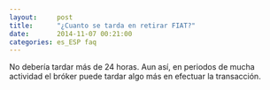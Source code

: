 ```yaml
---
layout:     post
title:      "¿Cuanto se tarda en retirar FIAT?"
date:       2014-11-07 00:21:00
categories: es_ESP faq
---
```


No debería tardar más de 24 horas. Aun así, en periodos de mucha actividad el bróker puede tardar algo más en efectuar la transacción.
